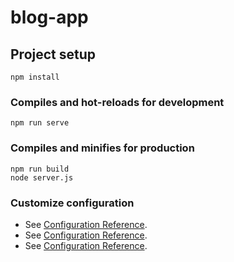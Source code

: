 # blog-app

## Project setup
```
npm install
```

### Compiles and hot-reloads for development
```
npm run serve
```

### Compiles and minifies for production
```
npm run build
node server.js
```
### Customize configuration
- See [Configuration Reference](https://cli.vuejs.org/config/).
- See [Configuration Reference](https://leancloud.cn/docs/start.html).
- See [Configuration Reference](http://www.expressjs.com.cn/).
